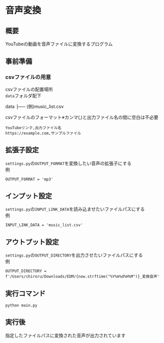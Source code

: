 # 音声変換

## 概要
YouTubeの動画を音声ファイルに変換するプログラム

## 事前準備

### csvファイルの用意

csvファイルの配置場所<br>
`data`フォルダ配下

data
├── (例)music_list.csv

csvファイルのフォーマット※カンマ(,)と出力ファイル名の間に空白は不必要
```
YouTubeリンク,出力ファイル名
https://example.com,サンプルファイル
```

## 拡張子設定
`settings.py`の`OUTPUT_FORMAT`を変換したい音声の拡張子にする<br>
例
```
OUTPUT_FORMAT = 'mp3'
```

## インプット設定
`settings.py`の`INPUT_LINK_DATA`を読み込ませたいファイルパスにする<br>
例
```
INPUT_LINK_DATA = 'music_list.csv'
```

## アウトプット設定
`settings.py`の`OUTPUT_DIRECTORY`を出力させたいファイルパスにする<br>
例
```
OUTPUT_DIRECTORY = f'/Users/chiroru/Downloads/EDM/{now.strftime("%Y%m%d%H%M")}_変換音声'
```

## 実行コマンド
```
python main.py
```

## 実行後
指定したファイルパスに変換された音声が出力されています

